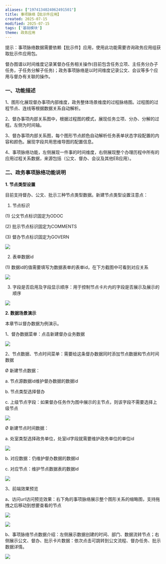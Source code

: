 ```yaml
---
aliases: ["1974134024062491501"]
title: 事项脉络【批示件应用】
created: 2025-07-15
modified: 2025-07-15
tags: ['基础模块']
theme: 政务应用
---
```


提示：事项脉络数据需要依赖【批示件】应用，使用此功能需要咨询政务应用组获取批示件应用包。

督办图谱以时间维度记录某督办任务相关操作(目前包含任务立项、主任务分办子任务，子任务分解子任务)；政务事项脉络是以时间维度记录公文、会议等多个应用与督办有关联的操作。

### 一、功能描述

1、图形化展现督办事项内部维度，政务整体场景维度的过程脉络图。过程图的过程节点、连线等根据数据关系自动解析。

2、督办事项内部关系图中，根据过程图的模式，展现任务立项、分办、分解的过程。左侧为时间轴。

3、督办事项内部关系图，每个图形节点颜色自动解析任务表单状态字段配置的内容和颜色。展现字段共用思维导图的配置信息。

4、事项脉络功能，左侧展现一件事的时间维度，右侧展现整个办理历程中所有的应用过程关系数据，来源包括（公文、督办、会议及其他EB应用）。

### **二、**政务事项脉络**功能说明**

**1. 节点类型设置**

目前支持督办、公文、批示三种节点类型数据。新建节点类型设置注意点：

1. 节点标识

(1) 公文节点标识固定为ODOC

(2) 批示节点标识固定为COMMENTS

(3) 督办节点标识固定为GOVERN

![](5fde457e9fc272e15e8967f41267bee2.jpg)

2. 表单数据id

(1) 数据id的值需要填写为数据表单的表单id，在下方截图中可看到对应关系

![](8dcd5ed0383efe1bdfcd1b8ac9951f86.jpg)

3. 字段是否启用及字段显示顺序：用于控制节点卡片内的字段是否展示及展示的顺序

![](e43c19cca0e01a140af5b4aaec4c59cf.jpg)

**2. 数据场景演示**

本章节以督办数据为例演示。

1、督办数据菜单：点击新建督办业务数据

![](4eacef3cba26c46bc06d5b2db13568fe.jpg)

2、节点数据、节点时间菜单：需要给这条督办数据同时添加节点数据和节点时间数据

Ø 新建节点数据：

a. 节点源数据id维护督办数据的数据id

b. 节点类型选择督办

c. 上级节点字段：如果督办任务作为图中展示的主节点，则该字段不需要选择上级节点

![](7ec4a627af851fec06d07137009552ea.jpg)

Ø 新建节点时间数据：

a. 处室类型选择政务单位，处室id字段就需要维护政务单位的单位id

![](d945c37847256c22e8da1333a3e99f75.jpg)

b. 对应数据：仍维护督办数据的数据id

c. 对应节点：维护节点数据表的数据id

![](cdf4eb7fa2432bc8b808f440f92dd25b.jpg)

3、前端效果预览

a、访问url访问预览效果：右下角的事项脉络展示整个图形关系的缩略图，支持拖拽之后移动到想要查看的节点

![](7f956ea50ce69419c201558ac60411c3.jpg)

![](f5b7d9eb7676953962b40571f54da79d.jpg)

b、事项脉络节点数据介绍：左侧展示数据创建的时间、部门、数据流转节点；右侧展示公文、督办、批示卡片数据：依次点击可跳转到公文流程、督办任务、批示数据详情。

![](bc891db2fa2b615cbaa7e0876745e7f4.jpg)